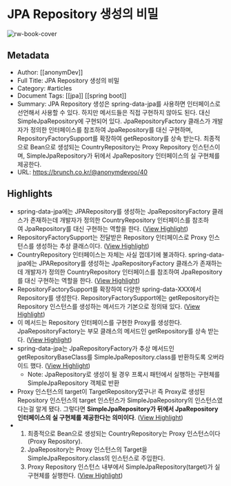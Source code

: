 # JPA Repository 생성의 비밀

![rw-book-cover](https://img1.daumcdn.net/thumb/R1280x0.fjpg/?fname=http://t1.daumcdn.net/brunch/service/user/7hZs/image/h0Ars9FQnnRlQZhY-gnZV0vWxyI.JPG)

## Metadata
- Author: [[anonymDev]]
- Full Title: JPA Repository 생성의 비밀
- Category: #articles
- Document Tags: [[jpa]] [[spring boot]] 
- Summary: JPA Repository 생성은 spring-data-jpa를 사용하면 인터페이스로 선언해서 사용할 수 있다. 하지만 메서드들은 직접 구현하지 않아도 된다. 대신 SimpleJpaRepository에 구현되어 있다. JpaRepositoryFactory 클래스가 개발자가 정의한 인터페이스를 참조하여 JpaRepository를 대신 구현하며, RepositoryFactorySupport를 확장하여 getRepository를 상속 받는다. 최종적으로 Bean으로 생성되는 CountryRepository는 Proxy Repository 인스턴스이며, SimpleJpaRepository가 뒤에서 JpaRepository 인터페이스의 실 구현체를 제공한다.
- URL: https://brunch.co.kr/@anonymdevoo/40

## Highlights
- spring-data-jpa에는 JPARepository를 생성하는 JpaRepositoryFactory 클래스가 존재하는데 개발자가 정의한 CountryRepository 인터페이스를 참조하여 JpaRepository를 대신 구현하는 역할을 한다. ([View Highlight](https://read.readwise.io/read/01hccaz0j2wbmx9m8r2ymxz7h8))
- RepositoryFactorySupport는 전달받은 Repository 인터페이스로 Proxy 인스턴스를 생성하는 추상 클래스이다. ([View Highlight](https://read.readwise.io/read/01hccb04q34wrv8jxkjq992959))
- CountryRepository 인터페이스는 자체는 사실 껍데기에 불과하다. spring-data-jpa에는 JPARepository를 생성하는 JpaRepositoryFactory 클래스가 존재하는데 개발자가 정의한 CountryRepository 인터페이스를 참조하여 JpaRepository를 대신 구현하는 역할을 한다. ([View Highlight](https://read.readwise.io/read/01hcet4m3sfbe083f28n14h78h))
- RepositoryFactorySupport를 확장하여 다양한 spring-data-XXX에서 Repository를 생성한다. RepositoryFactorySupport에는 getRepository라는 Repository 인스턴스를 생성하는 메서드가 기본으로 정의돼 있다. ([View Highlight](https://read.readwise.io/read/01hccb1fq4w7wd1dsq5p6k05nf))
- 이 메서드는 Repository 인터페이스를 구현한 Proxy를 생성한다. JpaRepositoryFactory는 부모 클래스의 메서드인 getRepository를 상속 받는다. ([View Highlight](https://read.readwise.io/read/01hceva0stmm3axkwfemtczfbx))
- spring-data-jpa는 JpaRepositoryFactory가 추상 메서드인 getRepositoryBaseClass를 SimpleJpaRepository.class를 반환하도록 오버라이드 했다. ([View Highlight](https://read.readwise.io/read/01hcewjd4xs4fxer0rv7akmj4a))
    - Note: JpaRepository로 생성이 될 경우 프록시 패턴에서 실행하는 구현체를 SimpleJpaRepository 객체로 반환
- Proxy 인스턴스의 target이 TargetRepository였구나! 즉 Proxy로 생성된 Repository 인스턴스의 target 인스턴스가 SimpleJpaRepository의 인스턴스였다는걸 알게 됐다. 그렇다면 **SimpleJpaRepository가 뒤에서 JpaRepository 인터페이스의 실 구현체를 제공한다는 의미이다**. ([View Highlight](https://read.readwise.io/read/01hcexshwz3ehzernmft54xgkk))
- 1. 최종적으로 Bean으로 생성되는 CountryRepository는 Proxy 인스턴스이다(Proxy Repository).
  2. JpaRepository는 Proxy 인스턴스의 Target을 SimpleJpaRepository.class의 인스턴스로 주입한다.
  3. Proxy Repository 인스턴스 내부에서 SimpleJpaRepository(target)가 실 구현체를 실행한다. ([View Highlight](https://read.readwise.io/read/01hcexsyvw4239cyhqznbcr8c0))
